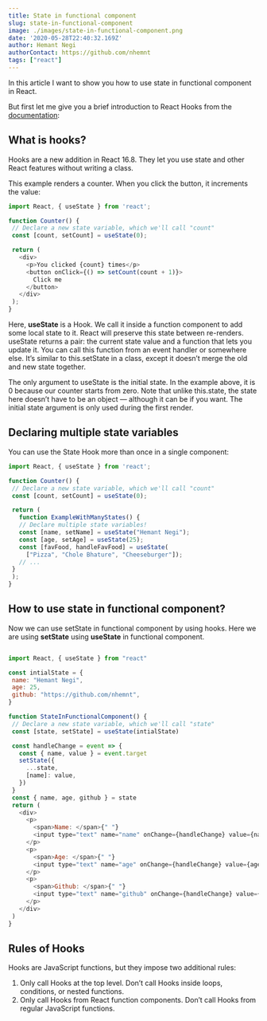 ```yaml
---
title: State in functional component
slug: state-in-functional-component
image: ./images/state-in-functional-component.png
date: '2020-05-28T22:40:32.169Z'
author: Hemant Negi
authorContact: https://github.com/nhemnt
tags: ["react"]
---
```





In this article I want to show you how to use state in functional component in React.

But first let me give you a brief introduction to React Hooks from the [documentation](https://reactjs.org/docs/hooks-overview.html):

## What is hooks?

Hooks are a new addition in React 16.8. They let you use state and other React features without writing a class.


This example renders a counter. When you click the button, it increments the value:


<div className ="code">

 ```javascript
import React, { useState } from 'react';

function Counter() {
  // Declare a new state variable, which we'll call "count"
  const [count, setCount] = useState(0);

  return (
    <div>
      <p>You clicked {count} times</p>
      <button onClick={() => setCount(count + 1)}>
        Click me
      </button>
    </div>
  );
}
 ``` 
 
 </div>


Here, **useState** is a Hook. We call it inside a function component to add some local state to it. React will preserve this state between re-renders. useState returns a pair: the current state value and a function that lets you update it. You can call this function from an event handler or somewhere else. It’s similar to this.setState in a class, except it doesn’t merge the old and new state together. 

The only argument to useState is the initial state. In the example above, it is 0 because our counter starts from zero. Note that unlike this.state, the state here doesn’t have to be an object — although it can be if you want. The initial state argument is only used during the first render.


## Declaring multiple state variables

You can use the State Hook more than once in a single component:

<div className ="code">

 ```javascript
import React, { useState } from 'react';

function Counter() {
  // Declare a new state variable, which we'll call "count"
  const [count, setCount] = useState(0);

  return (
    function ExampleWithManyStates() {
    // Declare multiple state variables!
    const [name, setName] = useState("Hemant Negi");
    const [age, setAge] = useState(25);
    const [favFood, handleFavFood] = useState(
      ["Pizza", "Chole Bhature", "Cheeseburger"]);
    // ...
  }
  );
}
 ``` 
 
 </div>


## How to use state in functional component?

Now we can use setState in functional component by using hooks. Here we are using **setState** using **useState** in functional component.


<div className ="code">

 ```javascript

import React, { useState } from "react"

const intialState = {
  name: "Hemant Negi",
  age: 25,
  github: "https://github.com/nhemnt",
}

function StateInFunctionalComponent() {
  // Declare a new state variable, which we'll call "state"
  const [state, setState] = useState(intialState)

  const handleChange = event => {
    const { name, value } = event.target
    setState({
      ...state,
      [name]: value,
    })
  }
  const { name, age, github } = state
  return (
    <div>
      <p>
        <span>Name: </span>{" "}
        <input type="text" name="name" onChange={handleChange} value={name} />
      </p>
      <p>
        <span>Age: </span>{" "}
        <input type="text" name="age" onChange={handleChange} value={age} />
      </p>
      <p>
        <span>Github: </span>{" "}
        <input type="text" name="github" onChange={handleChange} value={github} />
      </p>
    </div>
  )
}

 ``` 
 
 </div>




## Rules of Hooks
Hooks are JavaScript functions, but they impose two additional rules:

1. Only call Hooks at the top level. Don’t call Hooks inside loops, conditions, or nested functions.
2. Only call Hooks from React function components. Don’t call Hooks from regular JavaScript functions.